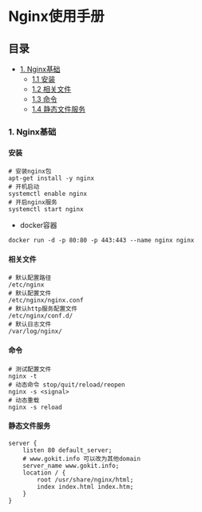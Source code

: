 # Nginx使用手册

## 目录
- [1. Nginx基础](#1-nginx基础)
	- [1.1 安装](#11-简单性)
	- [1.2 相关文件](#12-相关文件)
	- [1.3 命令](#13-命令)
    - [1.4 静态文件服务](#13-静态文件服务)

### 1. Nginx基础


#### 安装

```
# 安装nginx包
apt-get install -y nginx 
# 开机启动
systemctl enable nginx 
# 开启nginx服务
systemctl start nginx 
```
* docker容器
```
docker run -d -p 80:80 -p 443:443 --name nginx nginx
```

#### 相关文件

```
# 默认配置路径
/etc/nginx 
# 默认配置文件
/etc/nginx/nginx.conf
# 默认http服务配置文件
/etc/nginx/conf.d/
# 默认日志文件
/var/log/nginx/
```

#### 命令

```
# 测试配置文件
nginx -t
# 动态命令 stop/quit/reload/reopen
nginx -s <signal>
# 动态重载
nginx -s reload
```

#### 静态文件服务

```
server {
    listen 80 default_server;
    # www.gokit.info 可以改为其他domain
    server_name www.gokit.info;
    location / {
        root /usr/share/nginx/html;
        index index.html index.htm;
    }
}
```


